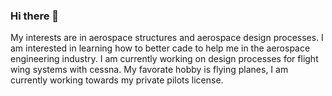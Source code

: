 ### Hi there 👋
My interests are in aerospace structures and aerospace design processes. I am interested in learning how to better cade to help me in the aerospace engineering industry.
I am currently working on design processes for flight wing systems with cessna.
My favorate hobby is flying planes, I am currently working towards my private pilots license.

<!--
**Sid-bannur/Sid-bannur** is a ✨ _special_ ✨ repository because its `README.md` (this file) appears on your GitHub profile.

Here are some ideas to get you started:

- 🔭 I’m currently working on ...
- 🌱 I’m currently learning ...
- 👯 I’m looking to collaborate on ...
- 🤔 I’m looking for help with ...
- 💬 Ask me about ...
- 📫 How to reach me: ...
- 😄 Pronouns: ...
- ⚡ Fun fact: ...
-->

